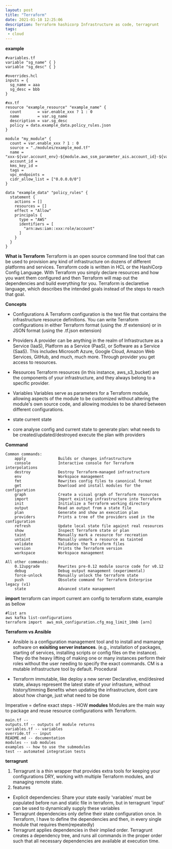```yaml
---
layout: post
title: "Terraform"
date: 2021-01-10 12:25:06
description: Terraform hashicorp Infrastructure as code, terragrunt
tags:
 - cloud
---
```


**example**
```
#variables.tf
variable "sg_name" { } 
variable "sg_desc" { }

#overrides.hcl
inputs = {
  sg_name = aaa
  sg_desc = bbb
}

#xx.tf
resource "example_resource" "example_name" {
  count       = var.enable_xxx ? 1 : 0
  name        = var.sg_name
  description = var.sg_desc
  policy = data.example_data.policy_rules.json
}

module "my_module" {
  count = var.enable_xxx ? 1 : 0
  source = "./modules/example_mod.tf"
  name = "xxx-${var.account_env}-${module.aws_ssm_parameter_ais.account_id}-${var.region_code}"
  account_id =
  kms_key_id =
  tags =
  vpc_endpoints =
  cidr_allow_list = ["0.0.0.0/0"]
}

data "example_data" "policy_rules" {
  statement {
    actions = []
    resources = []
    effect = "Allow"
    principals {
      type = "AWS"
      identifiers = [
        "arn:aws:iam::xxx:role/account"
      ]
    }
  }
}

```


**What is Terraform**
Terraform is an open source command line tool that can be used to provision any kind of infrastructure on dozens of different platforms and services. Terraform code is written in HCL or the HashiCorp Config Language.
With Terraform you simply declare resources and how you want them configured and then Terraform will map out the dependencies and build everything for you.
Terraform is declaretive language, which describes the intended goals instead of the steps to reach that goal.

**Concepts**

- Configurations
A Terraform configuration is the text file that contains the infrastructure resource definitions. You can write Terraform configurations in either Terraform format (using the .tf extension) or in JSON format (using the .tf.json extension)

- Providers
A provider can be anything in the realm of Infrastructure as a Service (IaaS), Platform as a Service (PaaS), or Software as a Service (SaaS). This includes Microsoft Azure, Google Cloud, Amazon Web Services, GitHub, and much, much more. Through provider you get access to resources.

- Resources
Terraform resources (in this instance, aws_s3_bucket) are the components of your infrastructure, and they always belong to a specific provider.

- Variables
Variables serve as parameters for a Terraform module, allowing aspects of the module to be customized without altering the module's own source code, and allowing modules to be shared between different configurations.

- state
current state
- core
analyse config and current state to generate plan: what needs to be created/updated/destroyed
execute the plan with providers

**Command**
```
Common commands:
    apply              Builds or changes infrastructure
    console            Interactive console for Terraform interpolations
    destroy            Destroy Terraform-managed infrastructure
    env                Workspace management
    fmt                Rewrites config files to canonical format
    get                Download and install modules for the configuration
    graph              Create a visual graph of Terraform resources
    import             Import existing infrastructure into Terraform
    init               Initialize a Terraform working directory
    output             Read an output from a state file
    plan               Generate and show an execution plan
    providers          Prints a tree of the providers used in the configuration
    refresh            Update local state file against real resources
    show               Inspect Terraform state or plan
    taint              Manually mark a resource for recreation
    untaint            Manually unmark a resource as tainted
    validate           Validates the Terraform files
    version            Prints the Terraform version
    workspace          Workspace management

All other commands:
    0.12upgrade        Rewrites pre-0.12 module source code for v0.12
    debug              Debug output management (experimental)
    force-unlock       Manually unlock the terraform state
    push               Obsolete command for Terraform Enterprise legacy (v1)
    state              Advanced state management
```
**import**
terraform can import current arn config to terraform state, example as bellow
```
#list arn
aws kafka list-configurations
terraform import  aws_msk_configuration.cfg_msg_limit_10mb [arn]
```
**Terraform vs Ansible**
- Ansible 
is a configuration management tool and to install and mamange software on **exisiting server instances**. (e.g., installation of packages, starting of services, installing scripts or config files on the instance). They do the heavy lifting of making one or many instances perform their roles without the user needing to specify the exact commands.
CM is a mutable infrastructure tool by default.
Procedural

- Terraform
immutable, like deploy a new server
Declarative, end/desired state,  always represent the latest state of your infrasture, without history/timming
Benefits when updating the infrastructure, dont care about how change, just what need to be done

Imperative = define exact steps - HOW
**modules**
Modules are the main way to package and reuse resource configurations with Terraform.

```
main.tf -- 
outputs.tf -- outputs of module returns
variables.tf -- variables
override.tf -- input
README.md -- documentation
modules -- sub modules
examples -- how to use the submodules
test -- automated integration tests
```

**terragrunt**
1. Terragrunt is a thin wrapper that provides extra tools for keeping your configurations DRY, working with multiple Terraform modules, and managing remote state.
2. features
- Explicit dependencies: Share your state easily
'variables' must be populated before run and static file in terraform, but in terragrunt 'input' can be used to dynamically supply these variables
- Terragrunt dependencies only define their state configuration once.
In Terraform, I have to define the dependencies and then, in every single module that requires them(repeatedly)
- Terragrunt applies dependencies in their implied order.
Terragrunt creates a dependency tree, and runs all commands in the proper order such that all necessary dependencies are available at execution time.
